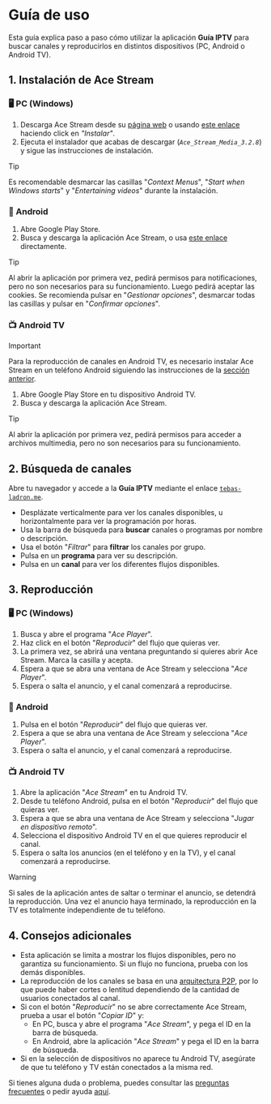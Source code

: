 # Guía de uso

Esta guía explica paso a paso cómo utilizar la aplicación **Guía IPTV** para buscar canales y reproducirlos en distintos dispositivos (PC, Android o Android TV).

## 1. Instalación de Ace Stream

### 🖥️ PC (Windows)

1. Descarga Ace Stream desde su [página web](https://www.acestream.org) o usando [este enlace](https://www.acestream.org/?page=products) haciendo click en *"Instalar"*.
2. Ejecuta el instalador que acabas de descargar (*`Ace_Stream_Media_3.2.8`*) y sigue las instrucciones de instalación.

> [!TIP]
> Es recomendable desmarcar las casillas "*Context Menus*", "*Start when Windows starts*" y "*Entertaining videos*" durante la instalación.

### 📱 Android

1. Abre Google Play Store.
2. Busca y descarga la aplicación Ace Stream, o usa [este enlace](https://play.google.com/store/apps/details?id=org.acestream.node) directamente.

> [!TIP]
> Al abrir la aplicación por primera vez, pedirá permisos para notificaciones, pero no son necesarios para su funcionamiento. Luego pedirá aceptar las cookies. Se recomienda pulsar en "*Gestionar opciones*", desmarcar todas las casillas y pulsar en "*Confirmar opciones*".

### 📺 Android TV

> [!IMPORTANT]
> Para la reproducción de canales en Android TV, es necesario instalar Ace Stream en un teléfono Android siguiendo las instrucciones de la [sección anterior](#-android).

1. Abre Google Play Store en tu dispositivo Android TV.
2. Busca y descarga la aplicación Ace Stream.

> [!TIP]
> Al abrir la aplicación por primera vez, pedirá permisos para acceder a archivos multimedia, pero no son necesarios para su funcionamiento.

## 2. Búsqueda de canales

Abre tu navegador y accede a la **Guía IPTV** mediante el enlace [`tebas-ladron.me`](https://tebas-ladron.me).

- Desplázate verticalmente para ver los canales disponibles, u horizontalmente para ver la programación por horas.
- Usa la barra de búsqueda para **buscar** canales o programas por nombre o descripción.
- Usa el botón "*Filtrar*" para **filtrar** los canales por grupo.
- Pulsa en un **programa** para ver su descripción.
- Pulsa en un **canal** para ver los diferentes flujos disponibles.

## 3. Reproducción

### 🖥️ PC (Windows)

1. Busca y abre el programa "*Ace Player*".
2. Haz click en el botón "*Reproducir*" del flujo que quieras ver.
3. La primera vez, se abrirá una ventana preguntando si quieres abrir Ace Stream. Marca la casilla y acepta.
4. Espera a que se abra una ventana de Ace Stream y selecciona "*Ace Player*".
5. Espera o salta el anuncio, y el canal comenzará a reproducirse.

### 📱 Android

1. Pulsa en el botón "*Reproducir*" del flujo que quieras ver.
2. Espera a que se abra una ventana de Ace Stream y selecciona "*Ace Player*".
3. Espera o salta el anuncio, y el canal comenzará a reproducirse.

### 📺 Android TV

1. Abre la aplicación "*Ace Stream*" en tu Android TV.
2. Desde tu teléfono Android, pulsa en el botón "*Reproducir*" del flujo que quieras ver.
3. Espera a que se abra una ventana de Ace Stream y selecciona "*Jugar en dispositivo remoto*".
4. Selecciona el dispositivo Android TV en el que quieres reproducir el canal.
5. Espera o salta los anuncios (en el teléfono y en la TV), y el canal comenzará a reproducirse.

> [!WARNING]
> Si sales de la aplicación antes de saltar o terminar el anuncio, se detendrá la reproducción. Una vez el anuncio haya terminado, la reproducción en la TV es totalmente independiente de tu teléfono.

## 4. Consejos adicionales

- Esta aplicación se limita a mostrar los flujos disponibles, pero no garantiza su funcionamiento. Si un flujo no funciona, prueba con los demás disponibles.
- La reproducción de los canales se basa en una [arquitectura P2P](https://es.wikipedia.org/wiki/Peer-to-peer), por lo que puede haber cortes o lentitud dependiendo de la cantidad de usuarios conectados al canal.
- Si con el botón "*Reproducir*" no se abre correctamente Ace Stream, prueba a usar el botón "*Copiar ID*" y:
    - En PC, busca y abre el programa "*Ace Stream*", y pega el ID en la barra de búsqueda.
    - En Android, abre la aplicación "*Ace Stream*" y pega el ID en la barra de búsqueda.
- Si en la selección de dispositivos no aparece tu Android TV, asegúrate de que tu teléfono y TV están conectados a la misma red.

Si tienes alguna duda o problema, puedes consultar las [preguntas frecuentes](https://TODO) o pedir ayuda [aquí]("https://github.com/Pirito10/IPTV-Guide/issues/new/choose").